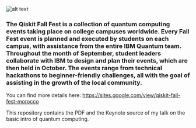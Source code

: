 

![alt text](https://github.com/[username]/[reponame]/blob/[branch]/image.jpg?raw=true)




### The Qiskit Fall Fest is a collection of quantum computing events taking place on college campuses worldwide. Every Fall Fest event is planned and executed by students on each campus, with assistance from the entire IBM Quantum team. Throughout the month of September, student leaders collaborate with IBM to design and plan their events, which are then held in October. The events range from technical hackathons to beginner-friendly challenges, all with the goal of assisting in the growth of the local community.

You can find more details here: https://sites.google.com/view/qiskit-fall-fest-morocco


This repository contains the PDF and the Keynote source of my talk on the basic intro of quantum computing.  
